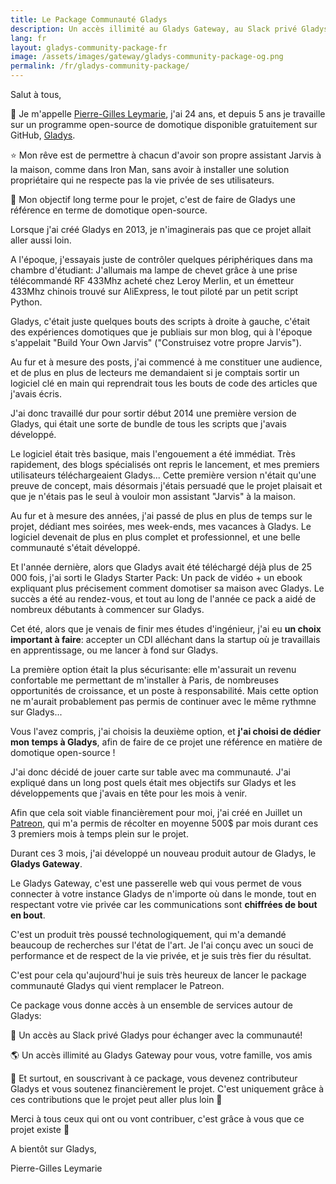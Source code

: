 ```yaml
---
title: Le Package Communauté Gladys
description: Un accès illimité au Gladys Gateway, au Slack privé Gladys et la meilleure façon de soutenir le projet
lang: fr
layout: gladys-community-package-fr
image: /assets/images/gateway/gladys-community-package-og.png
permalink: /fr/gladys-community-package/
---
```


Salut à tous,

👋 Je m'appelle [Pierre-Gilles Leymarie](https://twitter.com/pierregillesl), j'ai 24 ans, et depuis 5 ans je travaille sur un programme open-source de domotique disponible gratuitement sur GitHub, [Gladys](https://github.com/GladysProject/Gladys).

⭐️ Mon rêve est de permettre à chacun d'avoir son propre assistant Jarvis à la maison, comme dans Iron Man, sans avoir à installer une solution propriétaire qui ne respecte pas la vie privée de ses utilisateurs.

🚀 Mon objectif long terme pour le projet, c'est de faire de Gladys une référence en terme de domotique open-source.

Lorsque j'ai créé Gladys en 2013, je n'imaginerais pas que ce projet allait aller aussi loin.

A l'époque, j'essayais juste de contrôler quelques périphériques dans ma chambre d'étudiant: J'allumais ma lampe de chevet grâce à une prise télécommandé RF 433Mhz acheté chez Leroy Merlin, et un émetteur 433Mhz chinois trouvé sur AliExpress, le tout piloté par un petit script Python. 

Gladys, c'était juste quelques bouts des scripts à droite à gauche, c'était des expériences domotiques que je publiais sur mon blog, qui à l'époque s'appelait "Build Your Own Jarvis" ("Construisez votre propre Jarvis").

Au fur et à mesure des posts, j'ai commencé à me constituer une audience, et de plus en plus de lecteurs me demandaient si je comptais sortir un logiciel clé en main qui reprendrait tous les bouts de code des articles que j'avais écris.

J'ai donc travaillé dur pour sortir début 2014 une première version de Gladys, qui était une sorte de bundle de tous les scripts que j'avais développé.

Le logiciel était très basique, mais l'engouement a été immédiat. Très rapidement, des blogs spécialisés ont repris le lancement, et mes premiers utilisateurs téléchargeaient Gladys... Cette première version n'était qu'une preuve de concept, mais désormais j'étais persuadé que le projet plaisait et que je n'étais pas le seul à vouloir mon assistant "Jarvis" à la maison.

Au fur et à mesure des années, j'ai passé de plus en plus de temps sur le projet, dédiant mes soirées, mes week-ends, mes vacances à Gladys. Le logiciel devenait de plus en plus complet et professionnel, et une belle communauté s'était développé.

Et l'année dernière, alors que Gladys avait été téléchargé déjà plus de 25 000 fois, j'ai sorti le Gladys Starter Pack: Un pack de vidéo + un ebook expliquant plus précisement comment domotiser sa maison avec Gladys. Le succès a été au rendez-vous, et tout au long de l'année ce pack a aidé de nombreux débutants à commencer sur Gladys.

Cet été, alors que je venais de finir mes études d'ingénieur, j'ai eu **un choix important à faire**: accepter un CDI alléchant dans la startup où je travaillais en apprentissage, ou me lancer à fond sur Gladys. 

La première option était la plus sécurisante: elle m'assurait un revenu confortable me permettant de m'installer à Paris, de nombreuses opportunités de croissance, et un poste à responsabilité. Mais cette option ne m'aurait probablement pas permis de continuer avec le même rythmne sur Gladys...

Vous l'avez compris, j'ai choisis la deuxième option, et **j'ai choisi de dédier mon temps à Gladys**, afin de faire de ce projet une référence en matière de domotique open-source !

J'ai donc décidé de jouer carte sur table avec ma communauté. J'ai expliqué dans un long post quels était mes objectifs sur Gladys et les développements que j'avais en tête pour les mois à venir.

Afin que cela soit viable financièrement pour moi, j'ai créé en Juillet un [Patreon](https://www.patreon.com/gladysproject/overview), qui m'a permis de récolter en moyenne 500$ par mois durant ces 3 premiers mois à temps plein sur le projet.

Durant ces 3 mois, j'ai développé un nouveau produit autour de Gladys, le **Gladys Gateway**. 

Le Gladys Gateway, c'est une passerelle web qui vous permet de vous connecter à votre instance Gladys de n'importe où dans le monde, tout en respectant votre vie privée car les communications sont **chiffrées de bout en bout**.

C'est un produit très poussé technologiquement, qui m'a demandé beaucoup de recherches sur l'état de l'art. Je l'ai conçu avec un souci de performance et de respect de la vie privée, et je suis très fier du résultat.

C'est pour cela qu'aujourd'hui je suis très heureux de lancer le package communauté Gladys qui vient remplacer le Patreon. 

Ce package vous donne accès à un ensemble de services autour de Gladys: 

💬 Un accès au Slack privé Gladys pour échanger avec la communauté!

🌎 Un accès illimité au Gladys Gateway pour vous, votre famille, vos amis

💪 Et surtout, en souscrivant à ce package, vous devenez contributeur Gladys et vous soutenez financièrement le projet. C'est uniquement grâce à ces contributions que le projet peut aller plus loin 🚀

Merci à tous ceux qui ont ou vont contribuer, c'est grâce à vous que ce projet existe 🙏

A bientôt sur Gladys,

Pierre-Gilles Leymarie